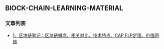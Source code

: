 BlOCK-CHAIN-LEARNING-MATERIAL
---

### 文章列表

- [1、区块链笔记：区块链概念、相关对比、技术特点、CAP FLP定理、价值网络](./contents/1.md)